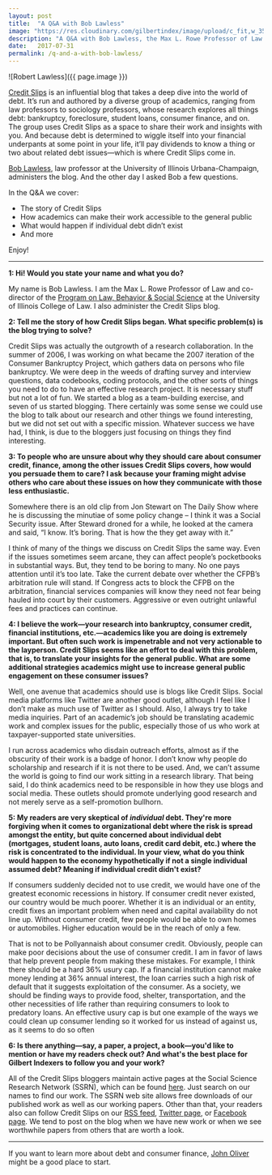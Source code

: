 ```yaml
---
layout: post
title:  "A Q&A with Bob Lawless"
image: "https://res.cloudinary.com/gilbertindex/image/upload/c_fit,w_350/v1501251738/bob_lawless_faroto.jpg"
description: "A Q&A with Bob Lawless, the Max L. Rowe Professor of Law and co-director of the Program on Law, Behavior and Social Science at the University of Illinois Urbana-Champaign."
date:   2017-07-31
permalink: /q-and-a-with-bob-lawless/
---
```


![Robert Lawless]({{ page.image }}) 

[Credit Slips](https://goo.gl/7FZTdb) is an influential blog that takes a deep dive into the world of debt. It’s run and authored by a diverse group of academics, ranging from law professors to sociology professors, whose research explores all things debt: bankruptcy, foreclosure, student loans, consumer finance, and on. The group uses Credit Slips as a space to share their work and insights with you. And because debt is determined to wiggle itself into your financial underpants at some point in your life, it’ll pay dividends to know a thing or two about related debt issues—which is where Credit Slips come in.  

[Bob Lawless](https://law.illinois.edu/faculty-research/faculty-profiles/robert-m-lawless/), law professor at the University of Illinois Urbana-Champaign, administers the blog. And the other day I asked Bob a few questions. 

In the Q&A we cover:

* The story of Credit Slips 
* How academics can make their work accessible to the general public
* What would happen if individual debt didn’t exist
* And more

Enjoy! 

---
 
**1: Hi! Would you state your name and what you do?**
 
My name is Bob Lawless. I am the Max L. Rowe Professor of Law and co-director of the [Program on Law, Behavior & Social Science](https://law.illinois.edu/faculty-research/specialty-programs/law-behavior-and-social-science/) at the University of Illinois College of Law. I also administer the Credit Slips blog.
 
**2: Tell me the story of how Credit Slips began. What specific problem(s) is the blog trying to solve?** 
 
Credit Slips was actually the outgrowth of a research collaboration. In the summer of 2006, I was working on what became the 2007 iteration of the Consumer Bankruptcy Project, which gathers data on persons who file bankruptcy. We were deep in the weeds of drafting survey and interview questions, data codebooks, coding protocols, and the other sorts of things you need to do to have an effective research project. It is necessary stuff but not a lot of fun. We started a blog as a team-building exercise, and seven of us started blogging. There certainly was some sense we could use the blog to talk about our research and other things we found interesting, but we did not set out with a specific mission. Whatever success we have had, I think, is due to the bloggers just focusing on things they find interesting.
 
**3: To people who are unsure about why they should care about consumer credit, finance, among the other issues Credit Slips covers, how would you persuade them to care? I ask because your framing might advise others who care about these issues on how they communicate with those less enthusiastic.**
 
Somewhere there is an old clip from Jon Stewart on The Daily Show where he is discussing the minutiae of some policy change – I think it was a Social Security issue. After Steward droned for a while, he looked at the camera and said, “I know. It’s boring. That is how the they get away with it.”
 
I think of many of the things we discuss on Credit Slips the same way. Even if the issues sometimes seem arcane, they can affect people’s pocketbooks in substantial ways. But, they tend to be boring to many. No one pays attention until it’s too late. Take the current debate over whether the CFPB’s arbitration rule will stand. If Congress acts to block the CFPB on the arbitration, financial services companies will know they need not fear being hauled into court by their customers. Aggressive or even outright unlawful fees and practices can continue.
 
**4: I believe the work—your research into bankruptcy, consumer credit, financial institutions, etc.—academics like you are doing is extremely important. But often such work is impenetrable and not very actionable to the layperson. Credit Slips seems like an effort to deal with this problem, that is, to translate your insights for the general public. What are some additional strategies academics might use to increase general public engagement on these consumer issues?**
 
Well, one avenue that academics should use is blogs like Credit Slips. Social media platforms like Twitter are another good outlet, although I feel like I don’t make as much use of Twitter as I should. Also, I always try to take media inquiries. Part of an academic’s job should be translating academic work and complex issues for the public, especially those of us who work at taxpayer-supported state universities.
 
I run across academics who disdain outreach efforts, almost as if the obscurity of their work is a badge of honor. I don’t know why people do scholarship and research if it is not there to be used. And, we can’t assume the world is going to find our work sitting in a research library. That being said, I do think academics need to be responsible in how they use blogs and social media. These outlets should promote underlying good research and not merely serve as a self-promotion bullhorn.
 
**5: My readers are very skeptical of *individual* debt. They're more forgiving when it comes to organizational debt where the risk is spread amongst the entity, but quite concerned about individual debt (mortgages, student loans, auto loans, credit card debit, etc.) where the risk is concentrated to the individual. In your view, what do you think would happen to the economy hypothetically if not a single individual assumed debt? Meaning if individual credit didn't exist?**
 
If consumers suddenly decided not to use credit, we would have one of the greatest economic recessions in history. If consumer credit never existed, our country would be much poorer. Whether it is an individual or an entity, credit fixes an important problem when need and capital availability do not line up. Without consumer credit, few people would be able to own homes or automobiles. Higher education would be in the reach of only a few.
 
That is not to be Pollyannaish about consumer credit. Obviously, people can make poor decisions about the use of consumer credit. I am in favor of laws that help prevent people from making these mistakes. For example, I think there should be a hard 36% usury cap. If a financial institution cannot make money lending at 36% annual interest, the loan carries such a high risk of default that it suggests exploitation of the consumer. As a society, we should be finding ways to provide food, shelter, transportation, and the other necessities of life rather than requiring consumers to look to predatory loans. An effective usury cap is but one example of the ways we could clean up consumer lending so it worked for us instead of against us, as it seems to do so often
 
**6: Is there anything—say, a paper, a project, a book—you'd like to mention or have my readers check out? And what's the best place for Gilbert Indexers to follow you and your work?**
 
All of the Credit Slips bloggers maintain active pages at the Social Science Research Network (SSRN), which can be found [here](http://www.ssrn.com). Just search on our names to find our work. The SSRN web site allows free downloads of our published work as well as our working papers. Other than that, your readers also can follow Credit Slips on our [RSS feed](https://feeds.feedburner.com/creditslips/feed), [Twitter page](https://twitter.com/creditslips), or [Facebook page](https://www.facebook.com/CreditSlips/). We tend to post on the blog when we have new work or when we see worthwhile papers from others that are worth a look.

---

If you want to learn more about debt and consumer finance, [John Oliver](http://www.creditslips.org/creditslips/2016/08/my-entry.html) might be a good place to start. 
